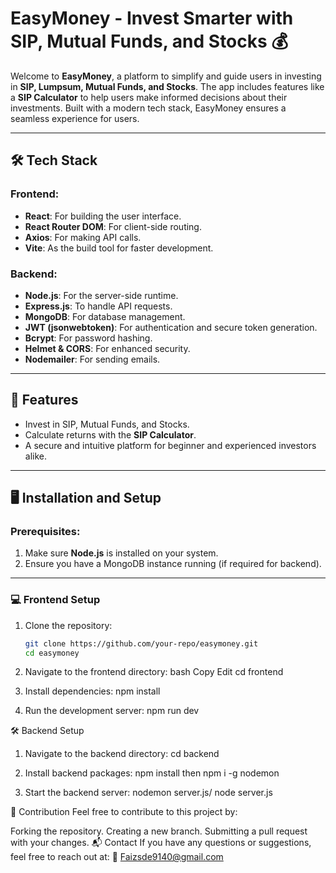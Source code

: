 # EasyMoney - Invest Smarter with SIP, Mutual Funds, and Stocks 💰

Welcome to **EasyMoney**, a platform to simplify and guide users in investing in **SIP, Lumpsum, Mutual Funds, and Stocks**. The app includes features like a **SIP Calculator** to help users make informed decisions about their investments. Built with a modern tech stack, EasyMoney ensures a seamless experience for users.

---

## 🛠 Tech Stack
### Frontend:
- **React**: For building the user interface.
- **React Router DOM**: For client-side routing.
- **Axios**: For making API calls.
- **Vite**: As the build tool for faster development.

### Backend:
- **Node.js**: For the server-side runtime.
- **Express.js**: To handle API requests.
- **MongoDB**: For database management.
- **JWT (jsonwebtoken)**: For authentication and secure token generation.
- **Bcrypt**: For password hashing.
- **Helmet & CORS**: For enhanced security.
- **Nodemailer**: For sending emails.

---

## 🚀 Features
- Invest in SIP, Mutual Funds, and Stocks.
- Calculate returns with the **SIP Calculator**.
- A secure and intuitive platform for beginner and experienced investors alike.

---

## 🖥️ Installation and Setup

### Prerequisites:
1. Make sure **Node.js** is installed on your system.
2. Ensure you have a MongoDB instance running (if required for backend).

---

### 💻 Frontend Setup

1. Clone the repository:
   ```bash
   git clone https://github.com/your-repo/easymoney.git
   cd easymoney

2. Navigate to the frontend directory:
bash
Copy
Edit
cd frontend

3. Install dependencies:
npm install

4.  Run the development server:
npm run dev


🛠 Backend Setup

1. Navigate to the backend directory:
cd backend

2. Install backend packages:
npm install
then 
npm i -g nodemon

3. Start the backend server:
nodemon server.js/ node server.js

📝 Contribution
Feel free to contribute to this project by:

Forking the repository.
Creating a new branch.
Submitting a pull request with your changes.
📬 Contact
If you have any questions or suggestions, feel free to reach out at: 📧 Faizsde9140@gmail.com